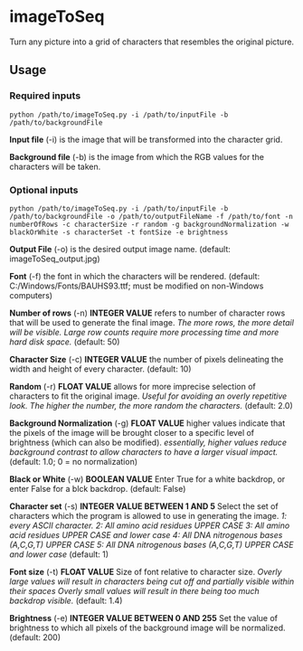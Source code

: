 # imageToSeq
Turn any picture into a grid of characters that resembles the original picture.

## Usage
### Required inputs

`python /path/to/imageToSeq.py -i /path/to/inputFile -b /path/to/backgroundFile`

**Input file** (-i) is the image that will be transformed into the character grid.

**Background file** (-b) is the image from which the RGB values for the characters will be taken.

### Optional inputs

`python /path/to/imageToSeq.py -i /path/to/inputFile -b /path/to/backgroundFile -o /path/to/outputFileName -f /path/to/font -n numberOfRows -c characterSize -r random -g backgroundNormalization -w blackOrWhite -s characterSet -t fontSize -e brightness`

**Output File** (-o) is the desired output image name. 
    (default: imageToSeq_output.jpg)
    
**Font** (-f) the font in which the characters will be rendered. 
    (default: C:/Windows/Fonts/BAUHS93.ttf; must be modified on non-Windows computers)
    
**Number of rows** (-n) __INTEGER VALUE__ refers to number of character rows that will be used to generate the final image. 
  *The more rows, the more detail will be visible. Large row counts require more processing time and more hard disk space.*
    (default: 50)
    
**Character Size** (-c)  __INTEGER VALUE__ the number of pixels delineating the width and height of every character.
    (default: 10)
    
**Random** (-r)  __FLOAT VALUE__ allows for more imprecise selection of characters to fit the original image. 
  *Useful for avoiding an overly repetitive look. The higher the number, the more random the characters.*
    (default: 2.0)
    
**Background Normalization** (-g) __FLOAT VALUE__ higher values indicate that the pixels of the image will be brought closer to a specific level of brightness (which can also be modified).
  *essentially, higher values reduce background contrast to allow characters to have a larger visual impact.*
    (default: 1.0; 0 = no normalization)
    
**Black or White** (-w) __BOOLEAN VALUE__ Enter True for a white backdrop, or enter False for a blck backdrop.
    (default: False)
    
**Character set** (-s) __INTEGER VALUE BETWEEN 1 AND 5__ Select the set of characters which the program is allowed to use in generating the image.
  *1: every ASCII character.
  2: All amino acid residues UPPER CASE
  3: All amino acid residues UPPER CASE and lower case
  4: All DNA nitrogenous bases (A,C,G,T) UPPER CASE
  5: All DNA nitrogenous bases (A,C,G,T) UPPER CASE and lower case*
    (default: 1)
    
**Font size** (-t)  __FLOAT VALUE__ Size of font relative to character size.
  *Overly large values will result in characters being cut off and partially visible within their spaces
  Overly small values will result in there being too much backdrop visible.*
    (default: 1.4)
    
**Brightness** (-e) __INTEGER VALUE BETWEEN 0 AND 255__ Set the value of brightness to which all pixels of the background image will be normalized.
    (default: 200)


 
